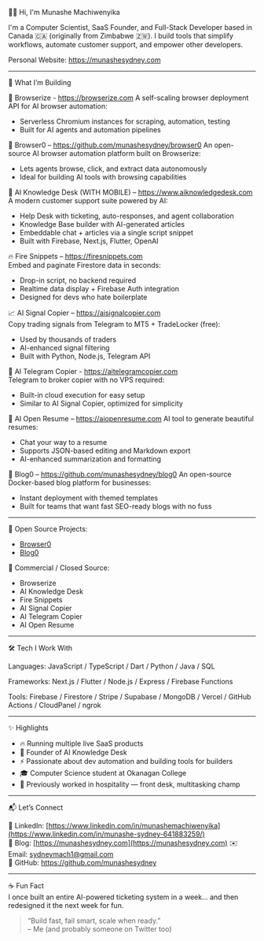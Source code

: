 👋🏽 Hi, I'm Munashe Machiwenyika

I'm a Computer Scientist, SaaS Founder, and Full-Stack Developer based in Canada 🇨🇦 (originally from Zimbabwe 🇿🇼). I build tools that simplify workflows, automate customer support, and empower other developers.

Personal Website: https://munashesydney.com

---

🚀 What I’m Building

🧪 Browserize - https://browserize.com
A self-scaling browser deployment API for AI browser automation:  
- Serverless Chromium instances for scraping, automation, testing  
- Built for AI agents and automation pipelines

🧭 Browser0 – https://github.com/munashesydney/browser0
An open-source AI browser automation platform built on Browserize:  
- Lets agents browse, click, and extract data autonomously  
- Ideal for building AI tools with browsing capabilities

🧠 AI Knowledge Desk (WITH MOBILE) – https://www.aiknowledgedesk.com  
A modern customer support suite powered by AI:  
- Help Desk with ticketing, auto-responses, and agent collaboration  
- Knowledge Base builder with AI-generated articles  
- Embeddable chat + articles via a single script snippet  
- Built with Firebase, Next.js, Flutter, OpenAI

🔥 Fire Snippets – https://firesnippets.com  
Embed and paginate Firestore data in seconds:  
- Drop-in script, no backend required  
- Realtime data display + Firebase Auth integration  
- Designed for devs who hate boilerplate

📈 AI Signal Copier – https://aisignalcopier.com  
Copy trading signals from Telegram to MT5 + TradeLocker (free):  
- Used by thousands of traders  
- AI-enhanced signal filtering  
- Built with Python, Node.js, Telegram API

📡 AI Telegram Copier - https://aitelegramcopier.com  
Telegram to broker copier with no VPS required:  
- Built-in cloud execution for easy setup  
- Similar to AI Signal Copier, optimized for simplicity

📝 AI Open Resume – https://aiopenresume.com
AI tool to generate beautiful resumes: 
- Chat your way to a resume
- Supports JSON-based editing and Markdown export  
- AI-enhanced summarization and formatting

📰 Blog0 – https://github.com/munashesydney/blog0
An open-source Docker-based blog platform for businesses:  
- Instant deployment with themed templates  
- Built for teams that want fast SEO-ready blogs with no fuss

---

📂 Open Source Projects:  
- [Browser0](https://github.com/munashesydney/browser0)  
- [Blog0](https://github.com/munashesydney/blog0)

💼 Commercial / Closed Source:  
- Browserize  
- AI Knowledge Desk  
- Fire Snippets  
- AI Signal Copier  
- AI Telegram Copier  
- AI Open Resume

---

🛠 Tech I Work With

Languages:
JavaScript / TypeScript / Dart / Python / Java / SQL

Frameworks:
Next.js / Flutter / Node.js / Express / Firebase Functions

Tools:
Firebase / Firestore / Stripe / Supabase / MongoDB / Vercel / GitHub Actions / CloudPanel / ngrok

---

✨ Highlights

- 🔥 Running multiple live SaaS products
- 🧠 Founder of AI Knowledge Desk
- ⚡ Passionate about dev automation and building tools for builders
- 🎓 Computer Science student at Okanagan College
- 🧳 Previously worked in hospitality — front desk, multitasking champ

---

📬 Let’s Connect

💼 LinkedIn: [https://www.linkedin.com/in/munashemachiwenyika](https://www.linkedin.com/in/munashe-sydney-641883259/)  
🧠 Blog: [https://munashesydney.com](https://munashesydney.com)
✉️ Email: sydneymach1@gmail.com  
🧪 GitHub: https://github.com/munashesydney

---

☕ Fun Fact  
I once built an entire AI-powered ticketing system in a week... and then redesigned it the next week for fun.

> “Build fast, fail smart, scale when ready.”  
> – Me (and probably someone on Twitter too)
